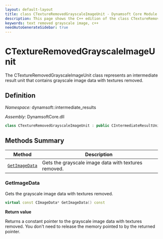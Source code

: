 ```yaml
---
layout: default-layout
title: class CTextureRemovedGrayscaleImageUnit - Dynamsoft Core Module C++ Edition API Reference
description: This page shows the C++ edition of the class CTextureRemovedGrayscaleImageUnit in Dynamsoft Core Module.
keywords: text removed grayscale image, c++
needAutoGenerateSidebar: true
---
```


# CTextureRemovedGrayscaleImageUnit

The CTextureRemovedGrayscaleImageUnit class represents an intermediate result unit that contains grayscale image data with textures removed.

## Definition

*Namespace:* dynamsoft::intermediate_results

*Assembly:* DynamsoftCore.dll

```cpp
class CTextureRemovedGrayscaleImageUnit : public CIntermediateResultUnit 
```

## Methods Summary

| Method               | Description |
|----------------------|-------------|
| [`GetImageData`](#getimagedata) | Gets the grayscale image data with textures removed.|

### GetImageData

Gets the grayscale image data with textures removed.

```cpp
virtual const CImageData* GetImageData() const
```

**Return value**

Returns a constant pointer to the grayscale image data with textures removed. You don't need to release the memory pointed to by the returned pointer.

